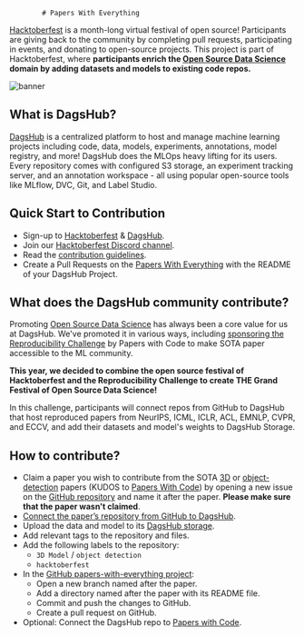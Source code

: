             # Papers With Everything

[Hacktoberfest](https://hacktoberfest.com) is a month-long virtual festival of open source! Participants are giving back to the community by completing pull requests, participating in events, and donating to open-source projects. This project is part of Hacktoberfest, where **participants enrich the [Open Source Data Science](https://dagshub.com/blog/a-case-for-open-source-data-science/) domain by adding datasets and models to existing code repos.**

![banner](https://user-images.githubusercontent.com/66431403/193002906-e50617ad-bb9d-4942-98c1-7b9684df9ddc.png)

## What is DagsHub?

[DagsHub](https://dagshub.com/) is a centralized platform to host and manage machine learning projects including code, data, models, experiments, annotations, model registry, and more! DagsHub does the MLOps heavy lifting for its users. Every repository comes with configured S3 storage, an experiment tracking server, and an annotation workspace - all using popular open-source tools like MLflow, DVC, Git, and Label Studio.

## **Quick Start to Contribution**

- Sign-up to [Hacktoberfest](https://hacktoberfest.com/auth/) & [DagsHub](https://dagshub.com/user/sign_up?redirect_to=).
- Join our [Hacktoberfest Discord channel](https://discord.gg/6SsqDCUVeq).
- Read the [contribution guidelines](https://hacktoberfest.com/participation/).
- Create a Pull Requests on the [Papers With Everything](https://github.com/DagsHub/papers-with-everything) with the README of your DagsHub Project.

## ****What does the DagsHub community contribute?****

Promoting [Open Source Data Science](https://dagshub.com/blog/a-case-for-open-source-data-science/) has always been a core value for us at DagsHub. We've promoted it in various ways, including [sponsoring the Reproducibility Challenge](https://dagshub.com/DAGsHub-Official/reproducibility-challenge/reports/ML+Reproducibility+Challenge+Spring+2021) by Papers with Code to make SOTA paper accessible to the ML community. 

**This year, we decided to combine the open source festival of Hacktoberfest and the Reproducibility Challenge to create THE Grand Festival of Open Source Data Science!**

In this challenge, participants will connect repos from GitHub to DagsHub that host reproduced papers from NeurIPS, ICML, ICLR, ACL, EMNLP, CVPR, and ECCV, and add their datasets and model's weights to DagsHub Storage.

## ****How to contribute?****

- Claim a paper you wish to contribute from the SOTA [3D](https://paperswithcode.com/area/computer-vision/3d) or [object-detection](https://paperswithcode.com/area/computer-vision/object-detection) papers (KUDOS to [Papers With Code](https://paperswithcode.com/)) by opening a new issue on the [GitHub repository](https://github.com/DagsHub/papers-with-everything) and name it after the paper. **Please make sure that the paper wasn't claimed**.
- [Connect the paper’s repository from GitHub to DagsHub](https://dagshub.com/docs/integration_guide/github/).
- Upload the data and model to its [DagsHub storage](https://dagshub.com/docs/feature_guide/dagshub_storage/).
- Add relevant tags to the repository and files.
- Add the following labels to the repository:
    - `3D Model` / `object detection`
    - `hacktoberfest`
- In the [GitHub papers-with-everything project](https://github.com/DagsHub/papers-with-everything):
    - Open a new branch named after the paper.
    - Add a directory named after the paper with its README file.
    - Commit and push the changes to GitHub.
    - Create a pull request on GitHub.
- Optional: Connect the DagsHub repo to [Papers with Code](https://paperswithcode.com/).
